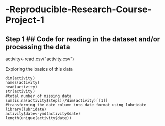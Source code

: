 # -Reproducible-Research-Course-Project-1

## Step 1  ## Code for reading in the dataset and/or processing the data

activity<-read.csv("activity.csv")

Exploring the basics of this data
```
dim(activity)
names(activity)
head(activity)
str(activity)
#total number of missing data
sum(is.na(activity$steps))/dim(activity)[[1]]
#transforming the date column into date format using lubridate
library(lubridate)
activity$date<-ymd(activity$date)
length(unique(activity$date))
```
